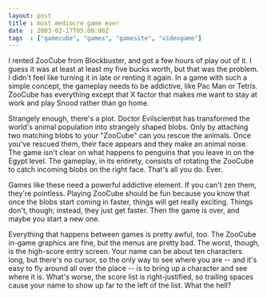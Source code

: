 ```yaml
---
layout: post
title : most mediocre game ever
date  : 2003-02-17T05:00:00Z
tags  : ["gamecube", "games", "gamesite", "videogame"]
---
```

I rented ZooCube from Blockbuster, and got a few hours of play out of it.  I guess it was at least at least my five bucks worth, but that was the problem. I didn't feel like turning it in late or renting it again.  In a game with  such a simple concept, the gameplay needs to be addictive, like Pac Man or Tetris.  ZooCube has everything except that X factor that makes me want to stay at work and play Snood rather than go home.  

Strangely enough, there's a plot.  Doctor Evilscientist has transformed the world's animal population into strangely shaped blobs.  Only by attaching two matching blobs to your "ZooCube" can you rescue the animals.  Once you've rescued them, their face appears and they make an animal noise.  The game isn't clear on what happens to penguins that you leave in on the Egypt level.  The gameplay, in its entirety, consists of rotating the ZooCube to catch incoming blobs on the right face.  That's all you do.  Ever.

Games like these need a powerful addictive element.  If you can't zen them, they're pointless.  Playing ZooCube should be fun because you know that once the blobs start coming in faster, things will get really exciting.  Things don't, though;  instead, they just get faster.  Then the game is over, and maybe you start a new one.

Everything that happens between games is pretty awful, too.  The ZooCube in-game graphics are fine, but the menus are pretty bad.  The worst, though, is the high-score entry screen.  Your name can be about ten characters long, but there's no cursor, so the only way to see where you are -- and it's easy to fly around all over the place -- is to bring up a character and see where it is. What's worse, the score list is right-justified, so trailing spaces cause your name to show up far to the left of the list.  What the hell?

